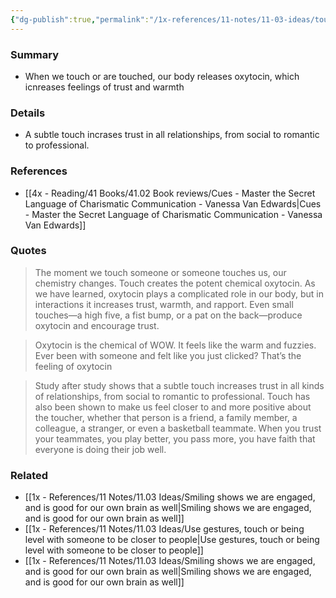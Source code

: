 ```yaml
---
{"dg-publish":true,"permalink":"/1x-references/11-notes/11-03-ideas/touch-releases-oxytocin-which-makes-us-feel-connected/","title":"Touch releases Oxytocin which makes us feel connected","created":"2024-08-18T19:40:39.328+03:00","updated":"2024-08-18T21:22:06.483+03:00"}
---
```



### Summary
- When we touch or are touched, our body releases oxytocin, which icnreases feelings of trust and warmth

### Details
- A subtle touch incrases trust in all relationships, from social to romantic to professional.

### References
- [[4x - Reading/41 Books/41.02 Book reviews/Cues - Master the Secret Language of Charismatic Communication - Vanessa Van Edwards\|Cues - Master the Secret Language of Charismatic Communication - Vanessa Van Edwards]]

### Quotes
> The moment we touch someone or someone touches us, our chemistry changes. Touch creates the potent chemical oxytocin. As we have learned, oxytocin plays a complicated role in our body, but in interactions it increases trust, warmth, and rapport. Even small touches—a high five, a fist bump, or a pat on the back—produce oxytocin and encourage trust.

> Oxytocin is the chemical of WOW. It feels like the warm and fuzzies. Ever been with someone and felt like you just clicked? That’s the feeling of oxytocin

> Study after study shows that a subtle touch increases trust in all kinds of relationships, from social to romantic to professional. Touch has also been shown to make us feel closer to and more positive about the toucher, whether that person is a friend, a family member, a colleague, a stranger, or even a basketball teammate. When you trust your teammates, you play better, you pass more, you have faith that everyone is doing their job well.

### Related
- [[1x - References/11 Notes/11.03 Ideas/Smiling shows we are engaged, and is good for our own brain as well\|Smiling shows we are engaged, and is good for our own brain as well]]
- [[1x - References/11 Notes/11.03 Ideas/Use gestures, touch or being level with someone to be closer to  people\|Use gestures, touch or being level with someone to be closer to  people]]
- [[1x - References/11 Notes/11.03 Ideas/Smiling shows we are engaged, and is good for our own brain as well\|Smiling shows we are engaged, and is good for our own brain as well]]